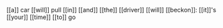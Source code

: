 [[a]] car [[will]] pull [[in]]
[[and]] [[the]] [[driver]] [[will]] [[beckon]]:
[[it]]'s [[your]] [[time]] [[to]] go